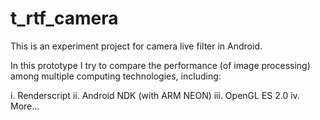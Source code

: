 t_rtf_camera
============

This is an experiment project for camera live filter in Android.

In this prototype I try to compare the performance (of image processing) among multiple computing technologies, including:

  i. Renderscript
 ii. Android NDK (with ARM NEON)
iii. OpenGL ES 2.0
 iv. More...


